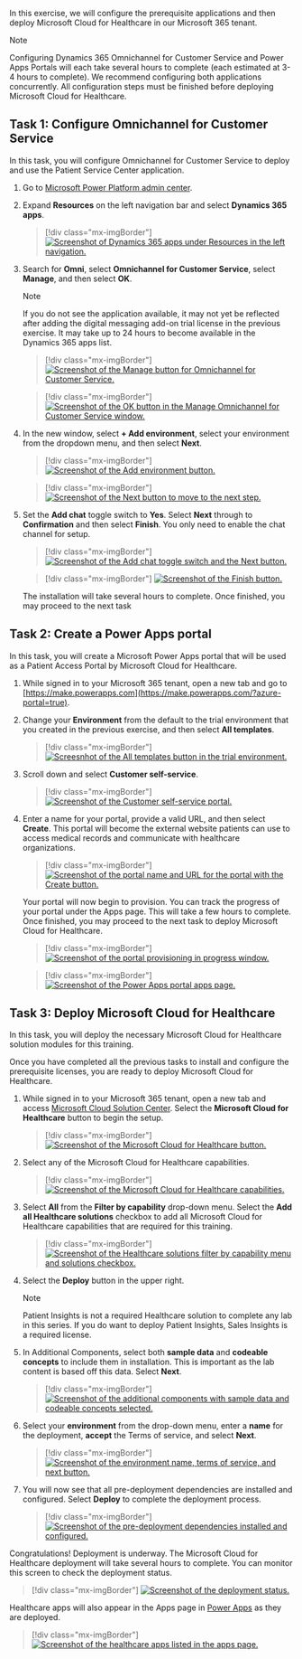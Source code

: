 In this exercise, we will configure the prerequisite applications and then deploy Microsoft Cloud for Healthcare in our Microsoft 365 tenant.

> [!NOTE]
> Configuring Dynamics 365 Omnichannel for Customer Service and Power Apps Portals will each take several hours to complete (each estimated at 3-4 hours to complete). We recommend configuring both applications concurrently. All configuration steps must be finished before deploying Microsoft Cloud for Healthcare.

## Task 1: Configure Omnichannel for Customer Service

In this task, you will configure Omnichannel for Customer Service to deploy and use the Patient Service Center application.

1.  Go to [Microsoft Power Platform admin center](https://admin.powerplatform.microsoft.com/?azure-portal=true).

1.  Expand **Resources** on the left navigation bar and select **Dynamics 365 apps**.

	> [!div class="mx-imgBorder"]
	> [![Screenshot of Dynamics 365 apps under Resources in the left navigation.](../media/dynamics-365-apps.png)](../media/dynamics-365-apps.png#lightbox)

1.  Search for **Omni**, select **Omnichannel for Customer Service**, select **Manage**, and then select **OK**.

	> [!NOTE]
	> If you do not see the application available, it may not yet be reflected after adding the digital messaging add-on trial license in the previous exercise. It may take up to 24 hours to become available in the Dynamics 365 apps list.

	> [!div class="mx-imgBorder"]
	> [![Screenshot of the Manage button for Omnichannel for Customer Service.](../media/manage.png)](../media/manage.png#lightbox)

	> [!div class="mx-imgBorder"]
	> [![Screenshot of the OK button in the Manage Omnichannel for Customer Service window.](../media/ok-button.png)](../media/ok-button.png#lightbox)

1.  In the new window, select **+ Add environment**, select your environment from the dropdown menu, and then select **Next**.

	> [!div class="mx-imgBorder"]
	> [![Screenshot of the Add environment button.](../media/add-environment.png)](../media/add-environment.png#lightbox)

	> [!div class="mx-imgBorder"]
	> [![Screenshot of the Next button to move to the next step.](../media/next.png)](../media/next.png#lightbox)

1.  Set the **Add chat** toggle switch to **Yes**. Select **Next** through to **Confirmation** and then select **Finish**. You only need to enable the chat channel for setup.

	> [!div class="mx-imgBorder"]
	> [![Screenshot of the Add chat toggle switch and the Next button.](../media/chat.png)](../media/chat.png#lightbox)

	> [!div class="mx-imgBorder"]
	> [![Screenshot of the Finish button.](../media/finish.png)](../media/finish.png#lightbox)

    The installation will take several hours to complete. Once finished, you may proceed to the next task

## Task 2: Create a Power Apps portal

In this task, you will create a Microsoft Power Apps portal that will be used as a Patient Access Portal by Microsoft Cloud for Healthcare.

1.  While signed in to your Microsoft 365 tenant, open a new tab and go to [https://make.powerapps.com](https://make.powerapps.com/?azure-portal=true).

1.  Change your **Environment** from the default to the trial environment that you created in the previous exercise, and then select **All templates**.

	> [!div class="mx-imgBorder"]
	> [![Screesnhot of the All templates button in the trial environment.](../media/all-templates.png)](../media/all-templates.png#lightbox)

1.  Scroll down and select **Customer self-service**.

	> [!div class="mx-imgBorder"]
	> [![Screenshot of the Customer self-service portal.](../media/customer-self-service.png)](../media/customer-self-service.png#lightbox)

1.  Enter a name for your portal, provide a valid URL, and then select **Create**. This portal will become the external website patients can use to access medical records and communicate with healthcare organizations.

	> [!div class="mx-imgBorder"]
	> [![Screenshot of the portal name and URL for the portal with the Create button.](../media/create.png)](../media/create.png#lightbox)

    Your portal will now begin to provision.  You can track the progress of your portal under the Apps page.  This will take a few hours to complete. Once finished, you may proceed to the next task to deploy Microsoft Cloud for Healthcare.

	> [!div class="mx-imgBorder"]
	> [![Screenshot of the portal provisioning in progress window.](../media/provision-progress.png)](../media/provision-progress.png#lightbox)

	> [!div class="mx-imgBorder"]
	> [![Screenshot of the Power Apps portal apps page.](../media/apps-page.png)](../media/apps-page.png#lightbox)

## Task 3: Deploy Microsoft Cloud for Healthcare

In this task, you will deploy the necessary Microsoft Cloud for Healthcare solution modules for this training.

Once you have completed all the previous tasks to install and configure the prerequisite licenses, you are ready to deploy Microsoft Cloud for Healthcare.

1.  While signed in to your Microsoft 365 tenant, open a new tab and access [Microsoft Cloud Solution Center](https://solutions.microsoft.com/?azure-portal=true). Select the **Microsoft Cloud for Healthcare** button to begin the setup.

	> [!div class="mx-imgBorder"]
	> [![Screenshot of the Microsoft Cloud for Healthcare button.](../media/cloud-for-healthcare.png)](../media/cloud-for-healthcare.png#lightbox)

1.  Select any of the Microsoft Cloud for Healthcare capabilities.

	> [!div class="mx-imgBorder"]
	> [![Screenshot of the Microsoft Cloud for Healthcare capabilities.](../media/capabilities.png)](../media/capabilities.png#lightbox)

1.  Select **All** from the **Filter by capability** drop-down menu. Select the **Add all Healthcare solutions** checkbox to add all Microsoft Cloud for Healthcare capabilities that are required for this training.

	> [!div class="mx-imgBorder"]
	> [![Screenshot of the Healthcare solutions filter by capability menu and solutions checkbox.](../media/healthcare-solutions.png)](../media/healthcare-solutions.png#lightbox)

1.  Select the **Deploy** button in the upper right.

	> [!NOTE]
	> Patient Insights is not a required Healthcare solution to complete any lab in this series. If you do want to deploy Patient Insights, Sales Insights is a required license.

1.  In Additional Components, select both **sample data** and **codeable concepts** to include them in installation. This is important as the lab content is based off this data. Select **Next**.

	> [!div class="mx-imgBorder"]
	> [![Screenshot of the additional components with sample data and codeable concepts selected.](../media/additional-components.png)](../media/additional-components.png#lightbox)

1.  Select your **environment** from the drop-down menu, enter a **name** for the deployment, **accept** the Terms of service, and select **Next**.

	> [!div class="mx-imgBorder"]
	> [![Screenshot of the environment name, terms of service, and next button.](../media/deployment-accept-next.png)](../media/deployment-accept-next.png#lightbox)

1.  You will now see that all pre-deployment dependencies are installed and configured. Select **Deploy** to complete the deployment process.

	> [!div class="mx-imgBorder"]
	> [![Screenshot of the pre-deployment dependencies installed and configured.](../media/deployment-process.png)](../media/deployment-process.png#lightbox)

Congratulations! Deployment is underway. The Microsoft Cloud for Healthcare deployment will take several hours to complete. You can monitor this screen to check the deployment status.

> [!div class="mx-imgBorder"]
> [![Screenshot of the deployment status.](../media/deployment-status.png)](../media/deployment-status.png#lightbox)

Healthcare apps will also appear in the Apps page in [Power Apps](https://make.powerapps.com/?azure-portal=true) as they are deployed.

> [!div class="mx-imgBorder"]
> [![Screenshot of the healthcare apps listed in the apps page.](../media/healthcare-apps-page.png)](../media/healthcare-apps-page.png#lightbox)
